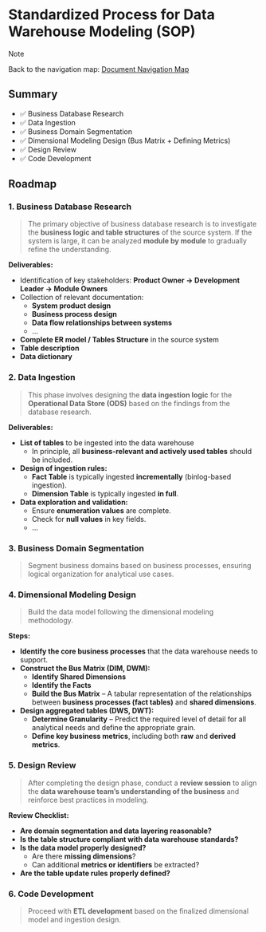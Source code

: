 # Standardized Process for Data Warehouse Modeling (SOP)

> [!NOTE]
> Back to the navigation map: [Document Navigation Map](../README.md)

## **Summary**

- ✅ Business Database Research
- ✅ Data Ingestion
- ✅ Business Domain Segmentation
- ✅ Dimensional Modeling Design (Bus Matrix + Defining Metrics)
- ✅ Design Review
- ✅ Code Development

## **Roadmap**

### **1. Business Database Research**

> The primary objective of business database research is to investigate the **business logic and table structures** of the source system.
> If the system is large, it can be analyzed **module by module** to gradually refine the understanding.

**Deliverables:**

- Identification of key stakeholders: **Product Owner → Development Leader → Module Owners**
- Collection of relevant documentation:
    - **System product design**
    - **Business process design**
    - **Data flow relationships between systems**
    - ...
- **Complete ER model / Tables Structure** in the source system
- **Table description**
- **Data dictionary**

### **2. Data Ingestion**

> This phase involves designing the **data ingestion logic** for the **Operational Data Store (ODS)** based on the findings from the database research.

**Deliverables:**

- **List of tables** to be ingested into the data warehouse
    - In principle, all **business-relevant and actively used tables** should be included.
- **Design of ingestion rules:**
    - **Fact Table** is typically ingested **incrementally** (binlog-based ingestion).
    - **Dimension Table** is typically ingested **in full**.
- **Data exploration and validation:**
    - Ensure **enumeration values** are complete.
    - Check for **null values** in key fields.
    - ...

### **3. Business Domain Segmentation**

> Segment business domains based on business processes, ensuring logical organization for analytical use cases.

### **4. Dimensional Modeling Design**

> Build the data model following the dimensional modeling methodology.
> 

**Steps:**

- **Identify the core business processes** that the data warehouse needs to support.
- **Construct the Bus Matrix (DIM, DWM):**
    - **Identify Shared Dimensions**
    - **Identify the Facts**
    - **Build the Bus Matrix** – A tabular representation of the relationships between **business processes (fact tables)** and **shared dimensions**.
- **Design aggregated tables (DWS, DWT):**
    - **Determine Granularity** – Predict the required level of detail for all analytical needs and define the appropriate grain.
    - **Define key business metrics**, including both **raw** and **derived metrics**.

### **5. Design Review**

> After completing the design phase, conduct a **review session** to align the **data warehouse team’s understanding of the business** and reinforce best practices in modeling.

**Review Checklist:**

- **Are domain segmentation and data layering reasonable?**
- **Is the table structure compliant with data warehouse standards?**
- **Is the data model properly designed?**
    - Are there **missing dimensions**?
    - Can additional **metrics or identifiers** be extracted?
- **Are the table update rules properly defined?**
  
### **6. Code Development**

> Proceed with **ETL development** based on the finalized dimensional model and ingestion design.
